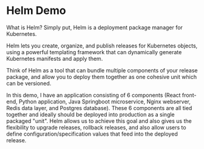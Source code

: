 # Helm Demo

What is Helm? Simply put, Helm is a deployment package manager for Kubernetes.

Helm lets you create, organize, and publish releases for Kubernetes objects, using a powerful templating framework that can dynamically generate Kubernetes manifests and apply them.

Think of Helm as a tool that can bundle multiple components of your release package, and allow you to deploy them together as one cohesive unit which can be versioned.

In this demo, I have an application consisting of 6 components (React front-end, Python application, Java Springboot microservice, Nginx webserver, Redis data layer, and Postgres database). These 6 components are all tied together and ideally should be deployed into production as a single packaged "unit". Helm allows us to achieve this goal and also gives us the flexibility to upgrade releases, rollback releases, and also allow users to define configuration/specification values that feed into the deployed release.

